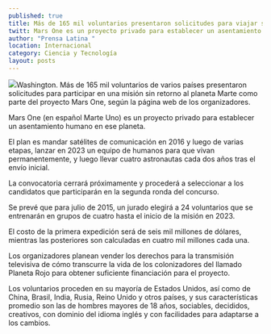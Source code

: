 ```yaml
---
published: true
title: Más de 165 mil voluntarios presentaron solicitudes para viajar sin retorno a Marte
twitt: Mars One es un proyecto privado para establecer un asentamiento humano en ese planeta
author: "Prensa Latina "
location: Internacional
category: Ciencia y Tecnología
layout: posts
---
```


![](http://i.imgur.com/SQRRa2Km.jpg)Washington. Más de 165 mil voluntarios de varios países presentaron solicitudes para participar en una misión sin retorno al planeta Marte como parte del proyecto Mars One, según la página web de los organizadores.

Mars One (en español Marte Uno) es un proyecto privado para establecer un asentamiento humano en ese planeta.

El plan es mandar satélites de comunicación en 2016 y luego de varias etapas, lanzar en 2023 un equipo de humanos para que vivan permanentemente, y luego llevar cuatro astronautas cada dos años tras el envío inicial.

La convocatoria cerrará próximamente y procederá a seleccionar a los candidatos que participarán en la segunda ronda del concurso.

Se prevé que para julio de 2015, un jurado elegirá a 24 voluntarios que se entrenarán en grupos de cuatro hasta el inicio de la misión en 2023.

El costo de la primera expedición será de seis mil millones de dólares, mientras las posteriores son calculadas en cuatro mil millones cada una.

Los organizadores planean vender los derechos para la transmisión televisiva de cómo transcurre la vida de los colonizadores del llamado Planeta Rojo para obtener suficiente financiación para el proyecto.

Los voluntarios proceden en su mayoría de Estados Unidos, así como de China, Brasil, India, Rusia, Reino Unido y otros países, y sus características promedio son las de hombres mayores de 18 años, sociables, decididos, creativos, con dominio del idioma inglés y con facilidades para adaptarse a los cambios.
